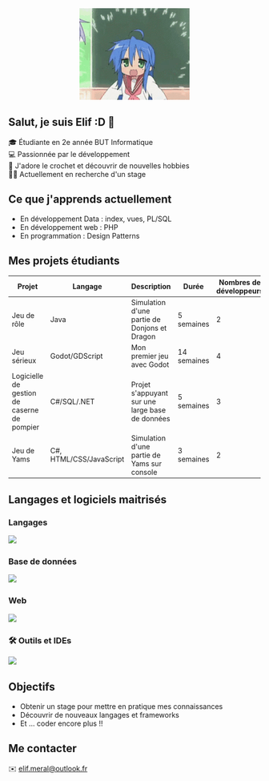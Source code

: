 <div align="center">
    <img src="Assets/hi.gif" </img>
</div>

## Salut, je suis Elif :D 👋

🎓 Étudiante en 2e année BUT Informatique <br>
💻 Passionnée par le développement <br>
🧶 J'adore le crochet et découvrir de nouvelles hobbies <br>
👩‍💻​ Actuellement en recherche d'un stage <br>

## Ce que j'apprends actuellement

- En développement Data : index, vues, PL/SQL
- En développement web : PHP
- En programmation : Design Patterns

## Mes projets étudiants

| Projet | Langage | Description | Durée | Nombres de développeurs | Lien |
|--------|---------|-------------|-------|-------------------------|------|
| Jeu de rôle | Java | Simulation d'une partie de Donjons et Dragon | 5 semaines | 2 | [Jeu de role](https://github.com/Eliralepas/jeu-de-role) |
| Jeu sérieux | Godot/GDScript | Mon premier jeu avec Godot | 14 semaines | 4 | [Jeu serieux](https://github.com/Eliralepas/jeu-serieux) |
| Logicielle de gestion de caserne de pompier | C#/SQL/.NET | Projet s'appuyant sur une large base de données | 5 semaines | 3 | [Application de gestion](https://github.com/Eliralepas/gestion-caserne) |
| Jeu de Yams | C#, HTML/CSS/JavaScript | Simulation d'une partie de Yams sur console | 3 semaines | 2 | [Jeu de Yams](https://github.com/Eliralepas/jeu-de-yams) |

## Langages et logiciels maitrisés

### Langages
<p align="left">
<img src="https://skillicons.dev/icons?i=c,cs,dotnet,java,python" />
</p>

### Base de données
<p align="left">
<img src="https://skillicons.dev/icons?i=mysql,sqlite" />
</p>

### Web
<p align="left">
<img src="https://skillicons.dev/icons?i=html,css,js,php,laravel" />
</p>

### 🛠️ Outils et IDEs
<p align="left">
  <img src="https://skillicons.dev/icons?i=git,vscode,visualstudio,idea,godot" />
</p>

## Objectifs
- Obtenir un stage pour mettre en pratique mes connaissances
- Découvrir de nouveaux langages et frameworks
- Et ... coder encore plus !!

## Me contacter
✉️ elif.meral@outlook.fr <br>
